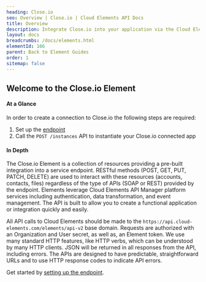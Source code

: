 ```yaml
---
heading: Close.io
seo: Overview | Close.io | Cloud Elements API Docs
title: Overview
description: Integrate Close.io into your application via the Cloud Elements APIs.
layout: docs
breadcrumbs: /docs/elements.html
elementId: 166
parent: Back to Element Guides
order: 1
sitemap: false
---
```


## Welcome to the Close.io Element


#### At a Glance

In order to create a connection to Close.io the following steps are required:

1. Set up the [endpoint](closeio-endpoint-setup.html)
2. Call the `POST /instances` API to instantiate your Close.io connected app

#### In Depth

The Close.io Element is a collection of resources providing a pre-built integration into a service endpoint. RESTful methods (POST, GET, PUT, PATCH, DELETE) are used to interact with these resources (accounts, contacts, files) regardless of the type of APIs (SOAP or REST) provided by the endpoint. Elements leverage Cloud Elements API Manager platform services including authentication, data transformation, and event management.  The API is built to allow you to create a functional application or integration quickly and easily.

All API calls to Cloud Elements should be made to the `https://api.cloud-elements.com/elements/api-v2` base domain. Requests are authorized with an Organization and User secret, as well as, an Element token.  We use many standard HTTP features, like HTTP verbs, which can be understood by many HTTP clients. JSON will be returned in all responses from the API, including errors. The APIs are designed to have predictable, straightforward URLs and to use HTTP response codes to indicate API errors.

Get started by [setting up the endpoint](closeio-endpoint-setup.html).
